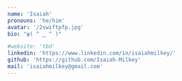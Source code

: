 ```yaml
---
name: 'Isaiah'
pronouns: 'he/him'
avatar: '/2swiftpfp.jpg'
bio: "ψ( ^ ‿ ^ )"

#website: 'tbd'
linkedin: 'https://www.linkedin.com/in/isaiahmilkey/'
github: 'https://github.com/Isaiah-Milkey'
mail: 'isaiahmilkey@gmail.com'
---
```

